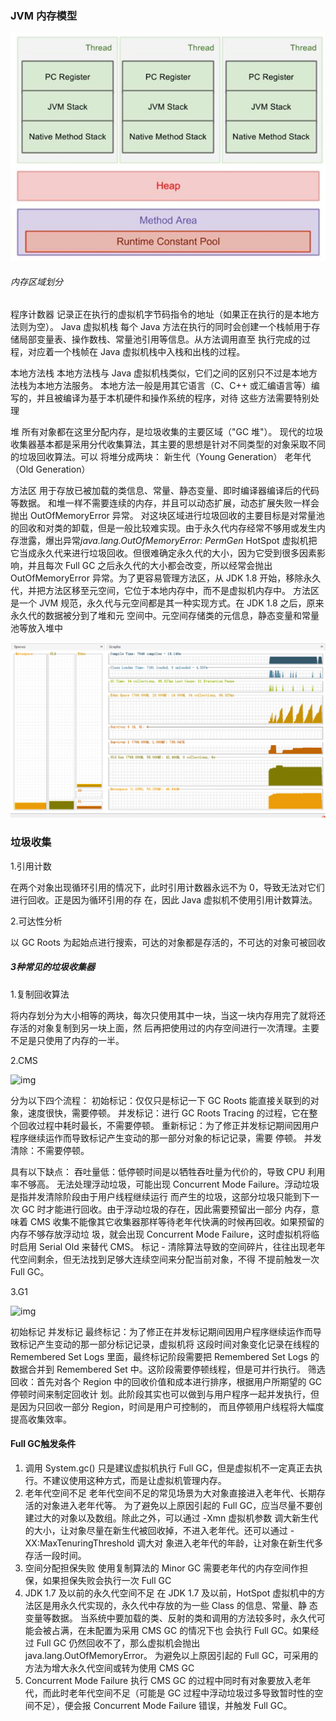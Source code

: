 ### JVM 内存模型

![image-20200502114445725](https://github.com/rainluacgq/java/blob/master/java%E5%86%85%E5%AD%98/pic/image-20200502114445725.png)

###### 内存区域划分

程序计数器
记录正在执行的虚拟机字节码指令的地址（如果正在执行的是本地方法则为空）。
Java 虚拟机栈
每个 Java 方法在执行的同时会创建一个栈帧用于存储局部变量表、操作数栈、常量池引用等信息。从方法调用直至
执行完成的过程，对应着一个栈帧在 Java 虚拟机栈中入栈和出栈的过程。  

本地方法栈
本地方法栈与 Java 虚拟机栈类似，它们之间的区别只不过是本地方法栈为本地方法服务。
本地方法一般是用其它语言（C、C++ 或汇编语言等）编写的，并且被编译为基于本机硬件和操作系统的程序，对待
这些方法需要特别处理  

堆
所有对象都在这里分配内存，是垃圾收集的主要区域（"GC 堆"）。
现代的垃圾收集器基本都是采用分代收集算法，其主要的思想是针对不同类型的对象采取不同的垃圾回收算法。可以
将堆分成两块：
新生代（Young Generation）
老年代（Old Generation）  

方法区
用于存放已被加载的类信息、常量、静态变量、即时编译器编译后的代码等数据。
和堆一样不需要连续的内存，并且可以动态扩展，动态扩展失败一样会抛出 OutOfMemoryError 异常。
对这块区域进行垃圾回收的主要目标是对常量池的回收和对类的卸载，但是一般比较难实现。由于永久代内存经常不够用或发生内存泄露，爆出异常*java.lang.OutOfMemoryError: PermGen*
HotSpot 虚拟机把它当成永久代来进行垃圾回收。但很难确定永久代的大小，因为它受到很多因素影响，并且每次
Full GC 之后永久代的大小都会改变，所以经常会抛出 OutOfMemoryError 异常。为了更容易管理方法区，从 JDK
1.8 开始，移除永久代，并把方法区移至元空间，它位于本地内存中，而不是虚拟机内存中。
方法区是一个 JVM 规范，永久代与元空间都是其一种实现方式。在 JDK 1.8 之后，原来永久代的数据被分到了堆和元
空间中。元空间存储类的元信息，静态变量和常量池等放入堆中  

![image-20200502145412094](https://github.com/rainluacgq/java/blob/master/java%E5%86%85%E5%AD%98/pic/image-20200502145412094.png)



### 垃圾收集

1.引用计数 

在两个对象出现循环引用的情况下，此时引用计数器永远不为 0，导致无法对它们进行回收。正是因为循环引用的存
在，因此 Java 虚拟机不使用引用计数算法。  

2.可达性分析

以 GC Roots 为起始点进行搜索，可达的对象都是存活的，不可达的对象可被回收  



##### 3种常见的垃圾收集器

1.复制回收算法

将内存划分为大小相等的两块，每次只使用其中一块，当这一块内存用完了就将还存活的对象复制到另一块上面，然
后再把使用过的内存空间进行一次清理。主要不足是只使用了内存的一半。  

2.CMS

![img](https://ss3.bdstatic.com/70cFv8Sh_Q1YnxGkpoWK1HF6hhy/it/u=2304504768,1053283755&fm=26&gp=0.jpg)

分为以下四个流程：
初始标记：仅仅只是标记一下 GC Roots 能直接关联到的对象，速度很快，需要停顿。
并发标记：进行 GC Roots Tracing 的过程，它在整个回收过程中耗时最长，不需要停顿。
重新标记：为了修正并发标记期间因用户程序继续运作而导致标记产生变动的那一部分对象的标记记录，需要
停顿。
并发清除：不需要停顿。  

具有以下缺点：
吞吐量低：低停顿时间是以牺牲吞吐量为代价的，导致 CPU 利用率不够高。
无法处理浮动垃圾，可能出现 Concurrent Mode Failure。浮动垃圾是指并发清除阶段由于用户线程继续运行
而产生的垃圾，这部分垃圾只能到下一次 GC 时才能进行回收。由于浮动垃圾的存在，因此需要预留出一部分
内存，意味着 CMS 收集不能像其它收集器那样等待老年代快满的时候再回收。如果预留的内存不够存放浮动垃
圾，就会出现 Concurrent Mode Failure，这时虚拟机将临时启用 Serial Old 来替代 CMS。
标记 - 清除算法导致的空间碎片，往往出现老年代空间剩余，但无法找到足够大连续空间来分配当前对象，不得
不提前触发一次 Full GC。  

3.G1

![img](https://timgsa.baidu.com/timg?image&quality=80&size=b9999_10000&sec=1588413656625&di=b836913c71734a907439890ad3a9bad5&imgtype=0&src=http%3A%2F%2F5b0988e595225.cdn.sohucs.com%2Fimages%2F20200406%2F102472f4fb824751b611e79424aa6298.png)

初始标记
并发标记
最终标记：为了修正在并发标记期间因用户程序继续运作而导致标记产生变动的那一部分标记记录，虚拟机将
这段时间对象变化记录在线程的 Remembered Set Logs 里面，最终标记阶段需要把 Remembered Set Logs
的数据合并到 Remembered Set 中。这阶段需要停顿线程，但是可并行执行。
筛选回收：首先对各个 Region 中的回收价值和成本进行排序，根据用户所期望的 GC 停顿时间来制定回收计
划。此阶段其实也可以做到与用户程序一起并发执行，但是因为只回收一部分 Region，时间是用户可控制的，
而且停顿用户线程将大幅度提高收集效率。  



#### Full GC触发条件

1. 调用 System.gc()
   只是建议虚拟机执行 Full GC，但是虚拟机不一定真正去执行。不建议使用这种方式，而是让虚拟机管理内存。 
2. 老年代空间不足
   老年代空间不足的常见场景为大对象直接进入老年代、长期存活的对象进入老年代等。
   为了避免以上原因引起的 Full GC，应当尽量不要创建过大的对象以及数组。除此之外，可以通过 -Xmn 虚拟机参数
   调大新生代的大小，让对象尽量在新生代被回收掉，不进入老年代。还可以通过 -XX:MaxTenuringThreshold 调大对
   象进入老年代的年龄，让对象在新生代多存活一段时间。   
3. 空间分配担保失败
   使用复制算法的 Minor GC 需要老年代的内存空间作担保，如果担保失败会执行一次 Full GC  
4. JDK 1.7 及以前的永久代空间不足
   在 JDK 1.7 及以前，HotSpot 虚拟机中的方法区是用永久代实现的，永久代中存放的为一些 Class 的信息、常量、静
   态变量等数据。
   当系统中要加载的类、反射的类和调用的方法较多时，永久代可能会被占满，在未配置为采用 CMS GC 的情况下也
   会执行 Full GC。如果经过 Full GC 仍然回收不了，那么虚拟机会抛出 java.lang.OutOfMemoryError。
   为避免以上原因引起的 Full GC，可采用的方法为增大永久代空间或转为使用 CMS GC  
5. Concurrent Mode Failure
   执行 CMS GC 的过程中同时有对象要放入老年代，而此时老年代空间不足（可能是 GC 过程中浮动垃圾过多导致暂时性的空间不足），便会报 Concurrent Mode Failure 错误，并触发 Full GC。  

